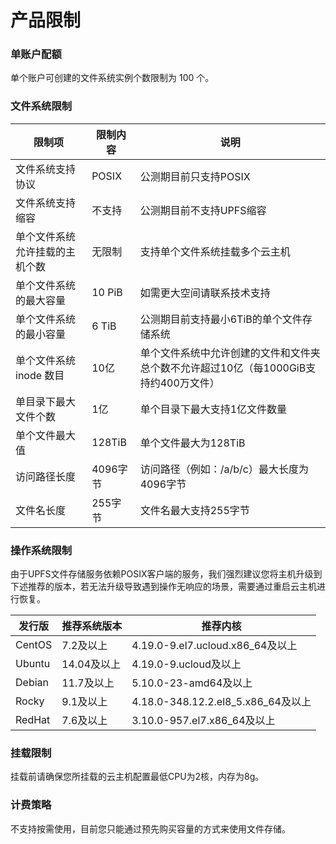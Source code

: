 

# 产品限制

### 单账户配额
单个账户可创建的文件系统实例个数限制为 100 个。

### 文件系统限制
| 限制项	             | 限制内容	  | 说明                                               |
|------------------|--------|--------------------------------------------------|
| 文件系统支持协议	        | POSIX  | 公测期目前只支持POSIX	                                   |
| 文件系统支持缩容	        | 不支持    | 公测期目前不支持UPFS缩容	                                  |
| 单个文件系统允许挂载的主机个数	 | 无限制    | 支持单个文件系统挂载多个云主机	                                 |
| 单个文件系统的最大容量	     | 10 PiB | 如需更大空间请联系技术支持	                                   |
| 单个文件系统的最小容量	     | 6 TiB  | 公测期目前支持最小6TiB的单个文件存储系统	                          |
| 单个文件系统 inode 数目	 | 10亿    | 单个文件系统中允许创建的文件和文件夹总个数不允许超过10亿（每1000GiB支持约400万文件） |
| 单目录下最大文件个数	      | 1亿     | 单个目录下最大支持1亿文件数量	                                 |
| 单个文件最大值	         | 128TiB | 单个文件最大为128TiB	                                   |
| 访问路径长度	          | 4096字节 | 访问路径（例如：/a/b/c）最大长度为4096字节                       |
| 文件名长度	           | 255字节  | 文件名最大支持255字节                                     |


### 操作系统限制
由于UPFS文件存储服务依赖POSIX客户端的服务，我们强烈建议您将主机升级到下述推荐的版本，若无法升级导致遇到操作无响应的场景，需要通过重启云主机进行恢复。

| 发行版     | 推荐系统版本   | 推荐内核                              |
|---------|----------|-----------------------------------|
| CentOS	 | 7.2及以上	  | 4.19.0-9.el7.ucloud.x86_64及以上     |
| Ubuntu	 | 14.04及以上 | 4.19.0-9.ucloud及以上                |
| Debian  | 11.7及以上	 | 	5.10.0-23-amd64及以上               |
| Rocky   | 9.1及以上	  | 4.18.0-348.12.2.el8_5.x86_64及以上 	 |
| RedHat   | 7.6及以上	  | 3.10.0-957.el7.x86_64及以上	         |

### 挂载限制
挂载前请确保您所挂载的云主机配置最低CPU为2核，内存为8g。

### 计费策略
不支持按需使用，目前您只能通过预先购买容量的方式来使用文件存储。
